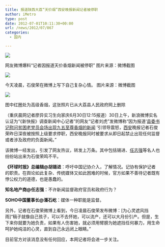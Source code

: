 ```yaml
---
title: 报道陕西大荔“天价烟”西安晚报新闻记者被停职
author: iMetro
type: post
date: 2012-07-01T10:11:30+00:00
url: /news/2012/07/867
categories:
  - 国内

---
```

![][1]

网友微博爆料“记者因报道天价香烟新闻被停职” 图片来源：微博截图

![][2] 

今天凌晨，石俊荣在微博上写下自己复杂心情。 图片来源：微博截图

![][3] 

图中红圈处为高级香烟，这张照片已从大荔县人民政府网上删除

（重庆晨网记者廖异实习生向家庆6月30日12:15报道）30日上午，新浪微博实名认证为“《新快报》调查新闻中心记者”的网友“记者刘虎”发微博称“因为报道‘[县委书记慰问贫困老党员会场出现九五至尊香烟的新闻][4] ’引领导震怒，[西安][5]晚报记者石俊荣昨日深夜被按照上级要求停职，西安晚报同时被要求从即日起禁止出现任何监督或者涉及政府的负面新闻。”

该微博一经发出，引发了网友热议，转发上万条。其中包括锡进、[任志强][6]等名人也纷纷站出来为石俊荣鸣不平。

**《环球时报》总编辑@胡锡进**：呼吁中国记协介入，了解情况。记协有保护记者的职责。在舆论如此复杂、传统媒体又如此困难的时候，官方如果不善待记者既有悖公权力的道德，也是愚蠢的。

**知名地产商@任志强**：不许新闻监督政府官员和政府行为？

**SOHO中国董事长@潘石屹**：媒体一种职能是监督。

另外，记者在石俊荣微博上看到，今日凌晨石俊荣发布微博：[为心灵遮风挡雨]“稿子就像自己孩子，可以不去怀她，可以流产，还可以大月份引产。但是，生下来你就要为她负责，如果有人伤害她，就必须用臂膀为她遮挡任何暴力，用生命呵护她纯洁的心灵，直到自己永远闭上眼睛。”

目前官方对该消息没有任何回应，本网记者将会进一步关注。

 [1]: http://y1.ifengimg.com/7b28ede2da65d6e2/2012/0630/ori_4fef0a0c25fba.jpeg
 [2]: http://y1.ifengimg.com/7b28ede2da65d6e2/2012/0630/ori_4fef0a0c5a39b.jpeg
 [3]: http://y1.ifengimg.com/2bb67aa3638c052e/2012/0628/ori_4feb709b15320.jpeg
 [4]: http://news.ifeng.com/mainland/detail_2012_06/28/15610123_0.shtml
 [5]: http://app.travel.ifeng.com/city_detail_353
 [6]: http://house.ifeng.com/special/renzhiqiang/